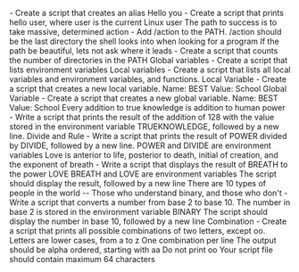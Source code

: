 <o> - Create a script that creates an alias
Hello you - Create a script that prints hello user, where user is the current Linux user
The path to success is to take massive, determined action - Add /action to the PATH. /action should be the last directory the shell looks into when looking for a program
If the path be beautiful, lets not ask where it leads - Create a script that counts the number of directories in the PATH
Global variables - Create a script that lists environment variables
Local variables - Create a script that lists all local variables and environment variables, and functions.
Local Variable - Create a script that creates a new local variable.
Name: BEST
Value: School
Global Variable - Create a script that creates a new global variable.
Name: BEST
Value: School
Every addition to true knowledge is addition to human power - Write a script that prints the result of the addition of 128 with the value stored in the environment variable TRUEKNOWLEDGE, followed by a new line.
Divide and Rule - Write a script that prints the result of POWER divided by DIVIDE, followed by a new line.
POWER and DIVIDE are environment variables
Love is anterior to life, posterior to death, initial of creation, and the exponent of breath - Write a script that displays the result of BREATH to the power LOVE
BREATH and LOVE are environment variables
The script should display the result, followed by a new line
There are 10 types of people in the world -- Those who understand binary, and those who don't - Write a script that converts a number from base 2 to base 10.
The number in base 2 is stored in the environment variable BINARY
The script should display the number in base 10, followed by a new line
Combination - Create a script that prints all possible combinations of two letters, except oo.
Letters are lower cases, from a to z
One combination per line
The output should be alpha ordered, starting with aa
Do not print oo
Your script file should contain maximum 64 characters

